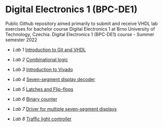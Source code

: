 # Digital Electronics 1 (BPC-DE1)

Public Github repository aimed primarily to submit and receive VHDL lab exercises for bachelor course Digital Electronics 1 at Brno University of Technology, Czechia. Digital Electronics 1 (BPC-DE1) course - Summer semester 2022

- *Lab 1* [Introduction to Git and VHDL](https://github.com/mathieux95/digital-electronics-1/tree/main/labs/01-gates)

- *Lab 2* [Combinational logic](https://github.com/mathieux95/digital-electronics-1/tree/main/labs/02-logic)

- *Lab 3*
[Introduction to Vivado](https://github.com/mathieux95/digital-electronics-1/tree/main/labs/03-vivado) 

- *Lab 4*
[Seven-segment display decoder](https://github.com/mathieux95/digital-electronics-1/tree/main/labs/04-segment)
- *Lab 5*
[Latches and Flip-flops](https://github.com/mathieux95/digital-electronics-1/tree/main/labs/05-ffs) 
- *Lab 6*
[Binary counter](https://github.com/mathieux95/digital-electronics-1/tree/main/labs/06-counter)
- *Lab 7*
[Driver for multiple seven-segment displays](https://github.com/mathieux95/digital-electronics-1/tree/main/labs/07-display_driver)
- *Lab 8*
[Traffic light controller](https://github.com/mathieux95/digital-electronics-1/tree/main/labs/08-traffic_lights)

